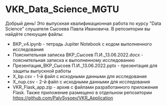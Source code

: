# VKR_Data_Science_MGTU

Добрый день!
Это выпускная квалификационная работа по курсу "Data Science" слушателя Сысоева Павла Ивановича.
В репозитории вы найдёте слеюущие файлы:

- ВКР_v4.ipynb - тетрадь Jupiter Notebook с кодом выполненного исследования
- Пояснительная записка ВКР_Сысоев П.И._13.06.2022.docx - пояснительная записка к выполненному исследованию
- Презентация_ВКР_Сысоев П.И._13.06.2022.pptx - презентация для защиты выпускной работы
- X_bp.csv - 1-й файл с исходными данными для исследования
- X_nup.csv - 2-й файл с исходными данными для исследования
- VKR_Flask_app.zip - архив с файлами разработанного приложения Flask. 
Также приложение размещено в отдельном репозитории  https://github.com/PaIvSysoev/VKR_Application

